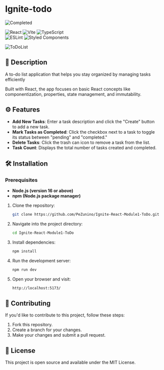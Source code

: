 # Ignite-todo

![Completed](https://img.shields.io/badge/status-completed-brightgreen)

![React](https://img.shields.io/badge/react-%2320232a.svg?style=for-the-badge&logo=react&logoColor=%2361DAFB)
![Vite](https://img.shields.io/badge/vite-%23646CFF.svg?style=for-the-badge&logo=vite&logoColor=white) 
![TypeScript](https://img.shields.io/badge/typescript-%23007ACC.svg?style=for-the-badge&logo=typescript&logoColor=white) 	
![ESLint](https://img.shields.io/badge/ESLint-4B3263?style=for-the-badge&logo=eslint&logoColor=white)
![Styled Components](https://img.shields.io/badge/styled--components-DB7093?style=for-the-badge&logo=styled-components&logoColor=white)

![ToDoList](https://github.com/user-attachments/assets/2f4f6fc5-1e0a-4c5c-8188-28a267c89a40)

## 📜 Description

A to-do list application that helps you stay organized by managing tasks efficiently

Built with React, the app focuses on basic React concepts like componentization, properties, state management, and immutability.

## ⚙️ Features

- **Add New Tasks**: Enter a task description and click the "Create" button to add a new task.
- **Mark Tasks as Completed**: Click the checkbox next to a task to toggle its status between "pending" and "completed."
- **Delete Tasks**: Click the trash can icon to remove a task from the list.
- **Task Count**: Displays the total number of tasks created and completed.

## 🛠️ Installation

### Prerequisites
- **Node.js (version 16 or above)**
- **npm (Node.js package manager)**

1. Clone the repository:

   ```bash
   git clone https://github.com/PeZunino/Ignite-React-Module1-ToDo.git
   ```
2. Navigate into the project directory:

   ```bash
   cd Ignite-React-Module1-ToDo
   ```
3. Install dependencies:

   ```bash
   npm install
   ```
4. Run the development server:

   ```bash
   npm run dev
   ```
5. Open your browser and visit:

   ```bash
   http://localhost:5173/
   ```
   
## 🤝 Contributing
If you'd like to contribute to this project, follow these steps:

1. Fork this repository.
2. Create a branch for your changes.
3. Make your changes and submit a pull request.

## 📄 License
This project is open source and available under the MIT License.

